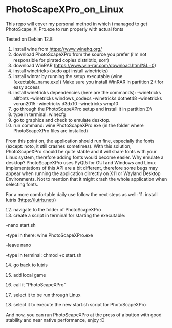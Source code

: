# PhotoScapeXPro_on_Linux
This repo will cover my personal method in which i managed to get PhotoScape_X_Pro.exe to run properly with actual fonts

Tested on Debian 12.8

1. install wine from https://www.winehq.org/
2. download PhotoScapeXPro from the source you prefer (i'm not responsible for pirated copies distribtio, sorr)
3. download WinRAR (https://www.win-rar.com/download.html?&L=0)
4. install winetricks (sudo apt install winetricks)
5. install winrar by running the setup executable (wine [exectable_name.exe])
   Make sure you install WinRAR in partition Z:\ for easy access
6. install winetricks dependencies (here are the commands):
   -winetricks allfonts
   -winetricks windows_codecs
   -winetricks dotnet48
   -winetricks vcrun2015
   -winetricks d3dx10
   -winetricks wmp10
7. go through the PhotoScapeXPro setup and install it in partition Z:\
8. type in terminal: winecfg
9. go to graphics and check to emulate desktop.
10. run command: wine PhotoScapeXPro.exe (in the folder where PhotoScapeXPro files are installed)

From this point on, the application should run fine, especially the fonts (except: noto, it still crashes sometimes).
With this solution, PhotoScapeXPro should be quite stable and it will share fonts with your Linux system, therefore adding fonts would become easier.
Why emulate a desktop? PhotoScapeXPro uses PyQt5 for GUI and Windows and Linux implementations of this API are a bit different, therefore some bugs may appear
when running the application dirrectly on X11 or Wayland Desktop Environments. Not to mention that it might crash the whole application when selecting fonts.

For a more comfortable daily use follow the next steps as well:
11. install lutris (https://lutris.net/)

12. navigate to the folder of PhotoScapeXPro
13. create a script in terminal for starting the executable:

-nano start.sh

-type in there: wine PhotoScapeXPro.exe

-leave nano

-type in terminal: chmod +x start.sh


14. go back to lutris

15. add local game

16. call it "PhotoScapeXPro"

17. select it to be run through Linux

18. select it to execute the new start.sh script for PhotoScapeXPro

And now, you can run PhotoScapeXPro at the press of a button with good stability and near native performance, enjoy :D
